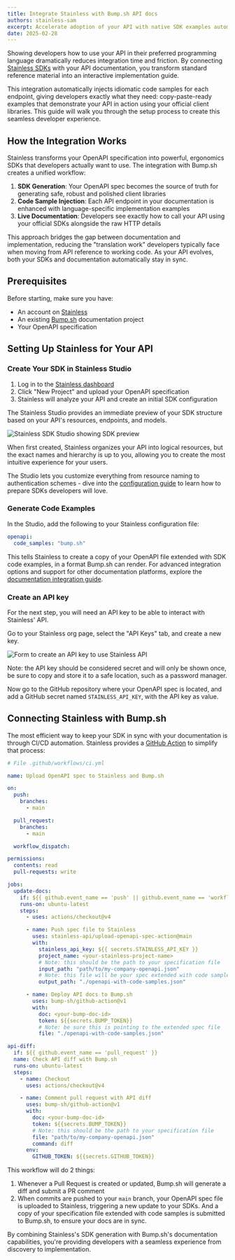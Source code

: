 ```yaml
---
title: Integrate Stainless with Bump.sh API docs
authors: stainless-sam
excerpt: Accelerate adoption of your API with native SDK examples automatically integrated into your API documentation
date: 2025-02-28
---
```


Showing developers how to use your API in their preferred programming language dramatically reduces integration time and friction. By connecting [Stainless SDKs](https://www.stainless.com) with your API documentation, you transform standard reference material into an interactive implementation guide.

This integration automatically injects idiomatic code samples for each endpoint, giving developers exactly what they
need: copy-paste-ready examples that demonstrate your API in action using your official client libraries. This guide
will walk you through the setup process to create this seamless developer experience.

## How the Integration Works

Stainless transforms your OpenAPI specification into powerful, ergonomics SDKs that developers actually want to use. The integration with Bump.sh creates a unified workflow:

1. **SDK Generation**: Your OpenAPI spec becomes the source of truth for generating safe, robust and polished client libraries
2. **Code Sample Injection**: Each API endpoint in your documentation is enhanced with language-specific implementation examples
3. **Live Documentation**: Developers see exactly how to call your API using your official SDKs alongside the raw HTTP details

This approach bridges the gap between documentation and implementation, reducing the "translation work" developers typically face when moving from API reference to working code. As your API evolves, both your SDKs and documentation automatically stay in sync.

## Prerequisites

Before starting, make sure you have:

- An account on [Stainless](https://app.stainless.com/signup)
- An existing [Bump.sh](https://Bump.sh/) documentation project
- Your OpenAPI specification

## Setting Up Stainless for Your API

### Create Your SDK in Stainless Studio

1. Log in to the [Stainless dashboard](https://app.stainless.com/)
2. Click "New Project" and upload your OpenAPI specification
3. Stainless will analyze your API and create an initial SDK configuration

The Stainless Studio provides an immediate preview of your SDK structure based on your API's resources, endpoints, and models.

![Stainless SDK Studio showing SDK preview](/images/guides/stainless-integration/studio-preview.png)

When first created, Stainless organizes your API into logical resources, but the exact names and hierarchy is up to you,
allowing you to create the most intuitive experience for your users.

The Studio lets you customize everything from resource naming to authentication schemes - dive into the [configuration
guide](https://app.stainless.com/docs/guides/configure) to learn how to prepare SDKs developers will love.

### Generate Code Examples

In the Studio, add the following to your Stainless configuration file:

```yaml
openapi:
  code_samples: "bump.sh"
```

This tells Stainless to create a copy of your OpenAPI file extended with SDK code examples, in a format Bump.sh can
render. For advanced integration options and support for other documentation platforms, explore the [documentation integration guide](https://app.stainless.com/docs/guides/integrate-docs).

### Create an API key

For the next step, you will need an API key to be able to interact with Stainless' API.

Go to your Stainless org page, select the "API Keys" tab, and create a new key.

![Form to create an API key to use Stainless API](/images/guides/stainless-integration/create-api-key.png)

Note: the API key should be considered secret and will only be shown once, be sure to copy and store it to a safe location,
such as a password manager.

Now go to the GitHub repository where your OpenAPI spec is located, and add a GitHub secret named `STAINLESS_API_KEY`,
with the API key as value.

## Connecting Stainless with Bump.sh

The most efficient way to keep your SDK in sync with your documentation is through CI/CD automation.
Stainless provides a
[GitHub Action](https://github.com/marketplace/actions/stainless-upload-openapi-specification) to simplify that process:

```yaml
# File .github/workflows/ci.yml

name: Upload OpenAPI spec to Stainless and Bump.sh

on:
  push:
    branches:
      - main

  pull_request:
    branches:
      - main

  workflow_dispatch:

permissions:
  contents: read
  pull-requests: write

jobs:
  update-docs:
    if: ${{ github.event_name == 'push' || github.event_name == 'workflow_dispatch' }}
    runs-on: ubuntu-latest
    steps:
      - uses: actions/checkout@v4

      - name: Push spec file to Stainless
        uses: stainless-api/upload-openapi-spec-action@main
        with:
          stainless_api_key: ${{ secrets.STAINLESS_API_KEY }}
          project_name: <your-stainless-project-name>
          # Note: this should be the path to your specification file
          input_path: "path/to/my-company-openapi.json"
          # Note: this file will be your spec extended with code samples
          output_path: "./openapi-with-code-samples.json"

      - name: Deploy API docs to Bump.sh
        uses: bump-sh/github-action@v1
        with:
          doc: <your-bump-doc-id>
          token: ${{secrets.BUMP_TOKEN}}
          # Note: be sure this is pointing to the extended spec file
          file: "./openapi-with-code-samples.json"

api-diff:
  if: ${{ github.event_name == 'pull_request' }}
  name: Check API diff with Bump.sh
  runs-on: ubuntu-latest
  steps:
    - name: Checkout
      uses: actions/checkout@v4

    - name: Comment pull request with API diff
      uses: bump-sh/github-action@v1
      with:
        doc: <your-bump-doc-id>
        token: ${{secrets.BUMP_TOKEN}}
        # Note: this should be the path to your specification file
        file: "path/to/my-company-openapi.json"
        command: diff
      env:
        GITHUB_TOKEN: ${{secrets.GITHUB_TOKEN}}
```

This workflow will do 2 things:

1. Whenever a Pull Request is created or updated, Bump.sh will generate a diff and submit a PR comment
2. When commits are pushed to your `main` branch, your OpenAPI spec file is uploaded to Stainless, triggering a new
   update to your SDKs. And a copy of your specification file extended with code samples is submitted to Bump.sh, to
   ensure your docs are in sync.

By combining Stainless's SDK generation with Bump.sh's documentation capabilities, you're providing developers with a seamless experience from discovery to implementation.
